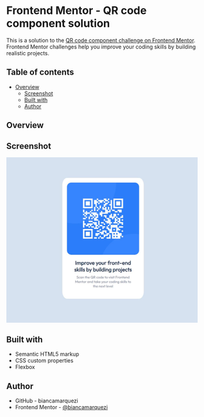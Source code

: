 # Frontend Mentor - QR code component solution

This is a solution to the [QR code component challenge on Frontend Mentor](https://www.frontendmentor.io/challenges/qr-code-component-iux_sIO_H). Frontend Mentor challenges help you improve your coding skills by building realistic projects. 

## Table of contents

- [Overview](#overview)
  - [Screenshot](#screenshot)
  - [Built with](#built-with)
  - [Author](#author)

## Overview

## Screenshot

![](screenshot.JPG)

## Built with

- Semantic HTML5 markup
- CSS custom properties
- Flexbox

## Author

- GitHub - biancamarquezi
- Frontend Mentor - [@biancamarquezi](https://www.frontendmentor.io/profile/biancamarquezi)
